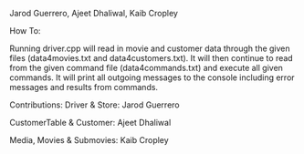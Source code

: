 Jarod Guerrero, Ajeet Dhaliwal, Kaib Cropley




How To:

Running driver.cpp will read in movie and customer data through the given files (data4movies.txt and data4customers.txt). It will then continue to read from the given command file (data4commands.txt) and execute all given commands. It will print all outgoing messages to the console including error messages and results from commands.




Contributions:
Driver & Store: Jarod Guerrero

CustomerTable & Customer: Ajeet Dhaliwal

Media, Movies & Submovies: Kaib Cropley
